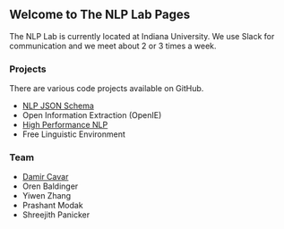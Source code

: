 ## Welcome to The NLP Lab Pages

The NLP Lab is currently located at Indiana University. We use Slack for communication and we meet about 2 or 3 times a week.

### Projects

There are various code projects available on GitHub.

- [NLP JSON Schema](https://github.com/dcavar/NLP-JSON)
- Open Information Extraction (OpenIE)
- [High Performance NLP](http://hpnlp.org/)
- Free Linguistic Environment



### Team

- [Damir Cavar](http://damir.cavar.me/)
- Oren Baldinger
- Yiwen Zhang
- Prashant Modak
- Shreejith Panicker
